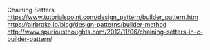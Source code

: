Chaining Setters    
https://www.tutorialspoint.com/design_pattern/builder_pattern.htm  
https://airbrake.io/blog/design-patterns/builder-method  
http://www.spuriousthoughts.com/2012/11/06/chaining-setters-in-c-builder-pattern/   
